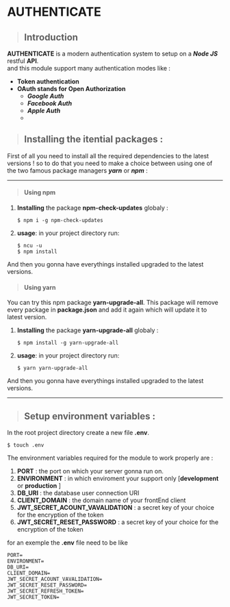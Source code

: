 # AUTHENTICATE
>## Introduction
**AUTHENTICATE** is a modern authentication system to setup on a ___Node JS___ restful __API__.  
and this module support many authentication modes like :

- **Token authentication**
- **OAuth stands for Open Authorization**
    - ***Google Auth***
    - ***Facebook Auth*** 
    - ***Apple Auth***
    - 
>## Installing the itential packages :
First of all you need to install all the required dependencies to the latest versions ! so to do that you need to make a choice between using one of the two famous package managers ***yarn*** or ***npm*** :
__________________________________________________________
>#### Using **npm**
1. **Installing** the package __npm-check-updates__ globaly :

    ```
    $ npm i -g npm-check-updates
    ```
2. **usage**: in your project directory run:
   
    ```
    $ ncu -u
    $ npm install
    ```
And then you gonna have everythings installed upgraded to the latest versions.

>#### Using **yarn**

You can try this npm package **yarn-upgrade-all**. This package will remove every package in **package.json** and add it again which will update it to latest version.

1. **Installing** the package __yarn-upgrade-all__ globaly :

    ```
    $ npm install -g yarn-upgrade-all
    ```
2. **usage**: in your project directory run:
   
    ```
    $ yarn yarn-upgrade-all
    ```
And then you gonna have everythings installed upgraded to the latest versions.

_____________________________________________________________________________________

>## Setup environment variables :
In the root project directory create a new file **.env**.

```
$ touch .env
```
The environment variables required for the module to work properly are :
1. **PORT** : the port on which your server gonna run on.
2. **ENVIRONMENT** : in which enviroment your support only [**development** or  **production** ]
3. **DB_URI** : the database user connection URI
4. **CLIENT_DOMAIN** : the domain name of your frontEnd client 
5. **JWT_SECRET_ACOUNT_VAVALIDATION** : a secret key of your choice for the encryption of the token
6. **JWT_SECRET_RESET_PASSWORD** : a secret key of your choice for the encryption of the token

for an exemple the **.env** file need to be like 
```
PORT= 
ENVIRONMENT= 
DB_URI= 
CLIENT_DOMAIN= 
JWT_SECRET_ACOUNT_VAVALIDATION=
JWT_SECRET_RESET_PASSWORD=
JWT_SECRET_REFRESH_TOKEN=
JWT_SECRET_TOKEN=
```
